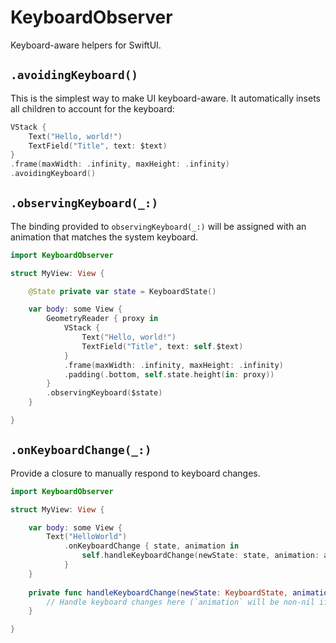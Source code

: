 # KeyboardObserver

Keyboard-aware helpers for SwiftUI.

## `.avoidingKeyboard()`

This is the simplest way to make UI keyboard-aware. It automatically insets all children to account for the keyboard:

```swift
VStack {
    Text("Hello, world!")
    TextField("Title", text: $text)
}
.frame(maxWidth: .infinity, maxHeight: .infinity)
.avoidingKeyboard()
```

## `.observingKeyboard(_:)`

The binding provided to `observingKeyboard(_:)` will be assigned with an animation that matches the system keyboard.

```swift
import KeyboardObserver

struct MyView: View {

    @State private var state = KeyboardState()

    var body: some View {
        GeometryReader { proxy in
            VStack {
                Text("Hello, world!")
                TextField("Title", text: self.$text)
            }
            .frame(maxWidth: .infinity, maxHeight: .infinity)
            .padding(.bottom, self.state.height(in: proxy))
        }
        .observingKeyboard($state)
    }

}
```

## `.onKeyboardChange(_:)`

Provide a closure to manually respond to keyboard changes.

```swift
import KeyboardObserver

struct MyView: View {

    var body: some View {
        Text("HelloWorld")
            .onKeyboardChange { state, animation in
                self.handleKeyboardChange(newState: state, animation: animation)
            }
    }
    
    private func handleKeyboardChange(newState: KeyboardState, animation: Animation?) {
        // Handle keyboard changes here (`animation` will be non-nil if the keyboard change is animated)
    }

}
```
